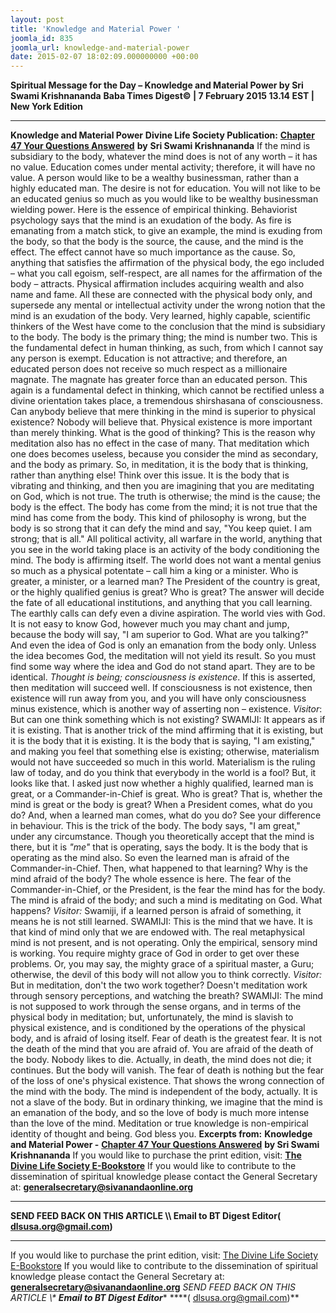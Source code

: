 ```yaml
---
layout: post
title: 'Knowledge and Material Power '
joomla_id: 835
joomla_url: knowledge-and-material-power
date: 2015-02-07 18:02:09.000000000 +00:00
---
```

**Spiritual Message for the Day – Knowledge and Material Power by Sri Swami Krishnananda**
**Baba Times Digest© | 7 February 2015 13.14 EST | New York Edition**
* * *  
**Knowledge and Material Power**
**Divine Life Society Publication:** [**Chapter 47 Your Questions Answered**](http://www.swami-krishnananda.org/ans/ans_47.html) **by**
**Sri Swami Krishnananda**
If the mind is subsidiary to the body, whatever the mind does is not of any worth – it has no value. Education comes under mental activity; therefore, it will have no value. A person would like to be a wealthy businessman, rather than a highly educated man. The desire is not for education. You will not like to be an educated genius so much as you would like to be wealthy businessman wielding power. Here is the essence of empirical thinking.
Behaviorist psychology says that the mind is an exudation of the body. As fire is emanating from a match stick, to give an example, the mind is exuding from the body, so that the body is the source, the cause, and the mind is the effect. The effect cannot have so much importance as the cause. So, anything that satisfies the affirmation of the physical body, the ego included – what you call egoism, self-respect, are all names for the affirmation of the body – attracts. Physical affirmation includes acquiring wealth and also name and fame. All these are connected with the physical body only, and supersede any mental or intellectual activity under the wrong notion that the mind is an exudation of the body.
Very learned, highly capable, scientific thinkers of the West have come to the conclusion that the mind is subsidiary to the body. The body is the primary thing; the mind is number two.
This is the fundamental defect in human thinking, as such, from which I cannot say any person is exempt. Education is not attractive; and therefore, an educated person does not receive so much respect as a millionaire magnate. The magnate has greater force than an educated person. This again is a fundamental defect in thinking, which cannot be rectified unless a divine orientation takes place, a tremendous shirshasana of consciousness.
Can anybody believe that mere thinking in the mind is superior to physical existence? Nobody will believe that. Physical existence is more important than merely thinking. What is the good of thinking? This is the reason why meditation also has no effect in the case of many. That meditation which one does becomes useless, because you consider the mind as secondary, and the body as primary. So, in meditation, it is the body that is thinking, rather than anything else!
Think over this issue. It is the body that is vibrating and thinking, and then you are imagining that you are meditating on God, which is not true. The truth is otherwise; the mind is the cause; the body is the effect. The body has come from the mind; it is not true that the mind has come from the body. This kind of philosophy is wrong, but the body is so strong that it can defy the mind and say, "You keep quiet. I am strong; that is all."
All political activity, all warfare in the world, anything that you see in the world taking place is an activity of the body conditioning the mind. The body is affirming itself. The world does not want a mental genius so much as a physical potentate – call him a king or a minister. Who is greater, a minister, or a learned man? The President of the country is great, or the highly qualified genius is great? Who is great?
The answer will decide the fate of all educational institutions, and anything that you call learning. The earthly calls can defy even a divine aspiration. The world vies with God.
It is not easy to know God, however much you may chant and jump, because the body will say, "I am superior to God. What are you talking?" And even the idea of God is only an emanation from the body only.
Unless the idea becomes God, the meditation will not yield its result. So you must find some way where the idea and God do not stand apart. They are to be identical. _Thought is being; consciousness is existence_. If this is asserted, then meditation will succeed well. If consciousness is not existence, then existence will run away from you, and you will have only consciousness minus existence, which is another way of asserting non – existence.
_Visitor_: But can one think something which is not existing?
SWAMIJI: It appears as if it is existing. That is another trick of the mind affirming that it is existing, but it is the body that it is existing. It is the body that is saying, "I am existing," and making you feel that something else is existing; otherwise, materialism would not have succeeded so much in this world. Materialism is the ruling law of today, and do you think that everybody in the world is a fool? But, it looks like that. I asked just now whether a highly qualified, learned man is great, or a Commander-in-Chief is great. Who is great? That is, whether the mind is great or the body is great?
When a President comes, what do you do? And, when a learned man comes, what do you do? See your difference in behaviour. This is the trick of the body. The body says, "I am great," under any circumstance. Though you theoretically accept that the mind is there, but it is _"me"_ that is operating, says the body. It is the body that is operating as the mind also. So even the learned man is afraid of the Commander-in-Chief. Then, what happened to that learning? Why is the mind afraid of the body? The whole essence is here. The fear of the Commander-in-Chief, or the President, is the fear the mind has for the body. The mind is afraid of the body; and such a mind is meditating on God. What happens?
_Visitor:_ Swamiji, if a learned person is afraid of something, it means he is not still learned.
SWAMIJI: This is the mind that we have. It is that kind of mind only that we are endowed with. The real metaphysical mind is not present, and is not operating. Only the empirical, sensory mind is working. You require mighty grace of God in order to get over these problems. Or, you may say, the mighty grace of a spiritual master, a Guru; otherwise, the devil of this body will not allow you to think correctly.
_Visitor:_ But in meditation, don't the two work together? Doesn't meditation work through sensory perceptions, and watching the breath?
SWAMIJI: The mind is not supposed to work through the sense organs, and in terms of the physical body in meditation; but, unfortunately, the mind is slavish to physical existence, and is conditioned by the operations of the physical body, and is afraid of losing itself. Fear of death is the greatest fear. It is not the death of the mind that you are afraid of. You are afraid of the death of the body. Nobody likes to die. Actually, in death, the mind does not die; it continues. But the body will vanish. The fear of death is nothing but the fear of the loss of one's physical existence. That shows the wrong connection of the mind with the body. The mind is independent of the body, actually. It is not a slave of the body. But in ordinary thinking, we imagine that the mind is an emanation of the body, and so the love of body is much more intense than the love of the mind. Meditation or true knowledge is non-empirical identity of thought and being.
God bless you.
**Excerpts from:**  **Knowledge and Material Power -** [**Chapter 47 Your Questions Answered**](http://www.swami-krishnananda.org/ans/ans_47.html) **by Sri Swami Krishnananda**
If you would like to purchase the print edition, visit: **[The Divine Life Society E-Bookstore](http://www.dlshq.org/download/download.htm)**
If you would like to contribute to the dissemination of spiritual knowledge please contact the General Secretary at: [](mailto:%20%3Cscript%20type=%27text/javascript%27%3E%20%3C%21--%20var%20prefix%20=%20%27ma%27%20+%20%27il%27%20+%20%27to%27;%20var%20path%20=%20%27hr%27%20+%20%27ef%27%20+%20%27=%27;%20var%20addy57016%20=%20%27generalsecretary%27%20+%20%27@%27;%20addy57016%20=%20addy57016%20+%20%27sivanandaonline%27%20+%20%27.%27%20+%20%27org%27;%20document.write%28%27%3Ca%20%27%20+%20path%20+%20%27%5C%27%27%20+%20prefix%20+%20%27:%27%20+%20addy57016%20+%20%27%5C%27%3E%27%29;%20document.write%28addy57016%29;%20document.write%28%27%3C%5C/a%3E%27%29;%20//--%3E%5Cn%20%3C/script%3E%3Cscript%20type=%27text/javascript%27%3E%20%3C%21--%20document.write%28%27%3Cspan%20style=%5C%27display:%20none;%5C%27%3E%27%29;%20//--%3E%20%3C/script%3EThis%20email%20address%20is%20being%20protected%20from%20spambots.%20You%20need%20JavaScript%20enabled%20to%20view%20it.%20%3Cscript%20type=%27text/javascript%27%3E%20%3C%21--%20document.write%28%27%3C/%27%29;%20document.write%28%27span%3E%27%29;%20//--%3E%20%3C/script%3E?subject=Contribution%20to%20Dissemination%20of%20Spiritual%20Knowledge) **generalsecretary@sivanandaonline.org**
****
**SEND FEED BACK ON THIS ARTICLE \\\ Email to BT Digest Editor[](mailto:%20%3Cscript%20type=%27text/javascript%27%3E%20%3C%21--%20var%20prefix%20=%20%27ma%27%20+%20%27il%27%20+%20%27to%27;%20var%20path%20=%20%27hr%27%20+%20%27ef%27%20+%20%27=%27;%20var%20addy72654%20=%20%27dlsusa.org%27%20+%20%27@%27;%20addy72654%20=%20addy72654%20+%20%27gmail%27%20+%20%27.%27%20+%20%27com%27;%20document.write%28%27%3Ca%20%27%20+%20path%20+%20%27%5C%27%27%20+%20prefix%20+%20%27:%27%20+%20addy72654%20+%20%27%5C%27%3E%27%29;%20document.write%28addy72654%29;%20document.write%28%27%3C%5C/a%3E%27%29;%20//--%3E%5Cn%20%3C/script%3E%3Cscript%20type=%27text/javascript%27%3E%20%3C%21--%20document.write%28%27%3Cspan%20style=%5C%27display:%20none;%5C%27%3E%27%29;%20//--%3E%20%3C/script%3EThis%20email%20address%20is%20being%20protected%20from%20spambots.%20You%20need%20JavaScript%20enabled%20to%20view%20it.%20%3Cscript%20type=%27text/javascript%27%3E%20%3C%21--%20document.write%28%27%3C/%27%29;%20document.write%28%27span%3E%27%29;%20//--%3E%20%3C/script%3E?subject=DLS%20Posts)( [dlsusa.org@gmail.com](mailto:dlsusa.org@gmail.com))**
* * *
  
If you would like to purchase the print edition, visit: [The Divine Life Society E-Bookstore](http://www.dlshq.org/download/download.htm)
If you would like to contribute to the dissemination of spiritual knowledge please contact the General Secretary at: **[generalsecretary@sivanandaonline.org](mailto:generalsecretary@sivanandaonline.org)**
**SEND FEED BACK ON THIS ARTICLE \\\**  **Email to BT Digest Editor**** [](mailto:%20%3Cscript%20type=%27text/javascript%27%3E%20%3C%21--%20var%20prefix%20=%20%27ma%27%20+%20%27il%27%20+%20%27to%27;%20var%20path%20=%20%27hr%27%20+%20%27ef%27%20+%20%27=%27;%20var%20addy72654%20=%20%27dlsusa.org%27%20+%20%27@%27;%20addy72654%20=%20addy72654%20+%20%27gmail%27%20+%20%27.%27%20+%20%27com%27;%20document.write%28%27%3Ca%20%27%20+%20path%20+%20%27%5C%27%27%20+%20prefix%20+%20%27:%27%20+%20addy72654%20+%20%27%5C%27%3E%27%29;%20document.write%28addy72654%29;%20document.write%28%27%3C%5C/a%3E%27%29;%20//--%3E%5Cn%20%3C/script%3E%3Cscript%20type=%27text/javascript%27%3E%20%3C%21--%20document.write%28%27%3Cspan%20style=%5C%27display:%20none;%5C%27%3E%27%29;%20//--%3E%20%3C/script%3EThis%20email%20address%20is%20being%20protected%20from%20spambots.%20You%20need%20JavaScript%20enabled%20to%20view%20it.%20%3Cscript%20type=%27text/javascript%27%3E%20%3C%21--%20document.write%28%27%3C/%27%29;%20document.write%28%27span%3E%27%29;%20//--%3E%20%3C/script%3E?subject=DLS%20Posts)****( [dlsusa.org@gmail.com](mailto:dlsusa.org@gmail.com))**  
